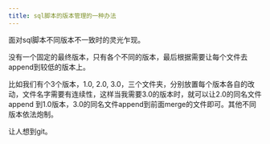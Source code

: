 ```yaml
---
title: sql脚本的版本管理的一种办法
---
```


面对sql脚本不同版本不一致时的灵光乍现。


没有一个固定的最终版本，只有各个不同的版本，最后根据需要让每个文件去append到较低的版本上。

比如我们有个3个版本，1.0, 2.0, 3.0，三个文件夹，分别放置每个版本各自的改动，文件名字需要有连续性，这样当我需要3.0的版本时，就可以让2.0的同名文件append
到1.0版本，3.0的同名文件append到前面merge的文件即可。其他不同版本依法炮制。


让人想到git。
